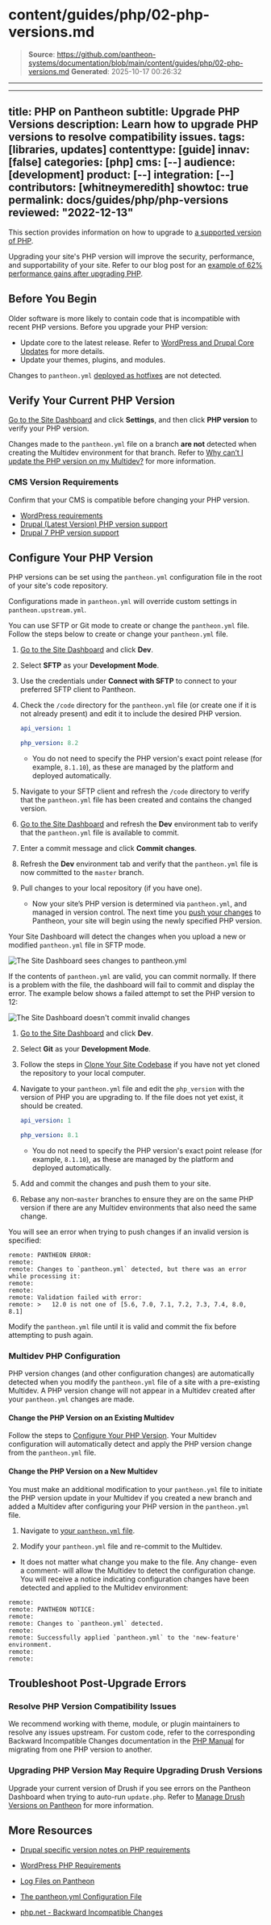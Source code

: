 # content/guides/php/02-php-versions.md

> **Source**: https://github.com/pantheon-systems/documentation/blob/main/content/guides/php/02-php-versions.md
> **Generated**: 2025-10-17 00:26:32

---

---
title: PHP on Pantheon
subtitle: Upgrade PHP Versions
description: Learn how to upgrade PHP versions to resolve  compatibility issues.
tags: [libraries, updates]
contenttype: [guide]
innav: [false]
categories: [php]
cms: [--]
audience: [development]
product: [--]
integration: [--]
contributors: [whitneymeredith]
showtoc: true
permalink: docs/guides/php/php-versions
reviewed: "2022-12-13"
---

This section provides information on how to upgrade to [a supported version of PHP](/guides/php##supported-php-versions).

Upgrading your site's PHP version will improve the security, performance, and supportability of your site. Refer to our blog post for an [example of 62% performance gains after upgrading PHP](https://pantheon.io/blog/php-7-now-available-all-sites-pantheon).

## Before You Begin

Older software is more likely to contain code that is incompatible with recent PHP versions. Before you upgrade your PHP version:

- Update core to the latest release. Refer to [WordPress and Drupal Core Updates](/core-updates) for more details.
- Update your themes, plugins, and modules. 

<Alert title="Note" type="info">

Changes to `pantheon.yml` [deployed as hotfixes](/pantheon-yml#deploying-hotfixes) are not detected.

</Alert>

## Verify Your Current PHP Version

[Go to the Site Dashboard](/guides/account-mgmt/workspace-sites-teams/sites#site-dashboard) and click **Settings**, and then click **PHP version** to verify your PHP version.

<Alert title="Note" type="info">

Changes made to the `pantheon.yml` file on a branch **are not** detected when creating the Multidev environment for that branch. Refer to [Why can’t I update the PHP version on my Multidev?](/pantheon-yml/#why-cant-i-update-the-php-version-on-my-multidev) for more information.

</Alert>

### CMS Version Requirements

Confirm that your CMS is compatible before changing your PHP version. 

- [WordPress requirements](https://wordpress.org/about/requirements/)
- [Drupal (Latest Version) PHP version support](https://www.drupal.org/docs/system-requirements/php-requirements#php_required)
- [Drupal 7 PHP version support](https://www.drupal.org/docs/7/system-requirements/php-requirements#php_required)

## Configure Your PHP Version

PHP versions can be set using the `pantheon.yml` configuration file in the root of your site's code repository.

Configurations made in `pantheon.yml` will override custom settings in `pantheon.upstream.yml`.

You can use SFTP or Git mode to create or change the `pantheon.yml` file. Follow the steps below to create or change your `pantheon.yml` file.

<TabList>

<Tab title="SFTP Mode" id="sftp-steps" active={true}>

1. [Go to the Site Dashboard](/guides/account-mgmt/workspace-sites-teams/sites#site-dashboard) and click **Dev**.

1. Select **SFTP** as your **Development Mode**.

1. Use the credentials under **Connect with SFTP** to connect to your preferred SFTP client to Pantheon.

1. Check the `/code` directory for the `pantheon.yml` file (or create one if it is not already present) and edit it to include the desired PHP version.

   ```yaml:title=pantheon.yml
   api_version: 1

   php_version: 8.2
   ```

   - You do not need to specify the PHP version's exact point release (for example, `8.1.10`), as these are managed by the platform and deployed automatically.

1. Navigate to your SFTP client and refresh the `/code` directory to verify that the `pantheon.yml` file has been created and contains the changed version.

1. [Go to the Site Dashboard](/guides/account-mgmt/workspace-sites-teams/sites#site-dashboard) and refresh the **Dev** environment tab to verify that the `pantheon.yml` file is available to commit.

1. Enter a commit message and click **Commit changes**.

1. Refresh the **Dev** environment tab and verify that the `pantheon.yml` file is now committed to the `master` branch.

1. Pull changes to your local repository (if you have one).

   - Now your site’s PHP version is determined via `pantheon.yml`, and managed in version control. The next time you [push your changes](/guides/git/git-config#push-changes-to-pantheon) to Pantheon, your site will begin using the newly specified PHP version.

Your Site Dashboard will detect the changes when you upload a new or modified `pantheon.yml` file in SFTP mode.

![The Site Dashboard sees changes to pantheon.yml](../../../images/dashboard/pantheon-yml-changes-sftp.png)

If the contents of `pantheon.yml` are valid, you can commit normally. If there is a problem with the file, the dashboard will fail to commit and display the error. The example below shows a failed attempt to set the PHP version to 12:

![The Site Dashboard doesn't commit invalid changes](../../../images/dashboard/pantheon-yml-failure-sftp.png)

</Tab>

<Tab title="Git Mode" id="git-steps">

1. [Go to the Site Dashboard](/guides/account-mgmt/workspace-sites-teams/sites#site-dashboard) and click **Dev**.

1. Select **Git** as your **Development Mode**.

1. Follow the steps in [Clone Your Site Codebase](/guides/git/git-config#clone-your-site-codebase) if you have not yet cloned the repository to your local computer.

1. Navigate to your `pantheon.yml` file and edit the `php_version` with the version of PHP you are upgrading to. If the file does not yet exist, it should be created.

   ```yaml:title=pantheon.yml
   api_version: 1

   php_version: 8.1
   ```

   - You do not need to specify the PHP version's exact point release (for example, `8.1.10`), as these are managed by the platform and deployed automatically.

1. Add and commit the changes and push them to your site.

1. Rebase any non-`master` branches to ensure they are on the same PHP version if there are any Multidev environments that also need the same change.

You will see an error when trying to push changes if an invalid version is specified: 

   ```none
   remote: PANTHEON ERROR:
   remote:
   remote: Changes to `pantheon.yml` detected, but there was an error while processing it:
   remote:
   remote:
   remote: Validation failed with error:
   remote: >   12.0 is not one of [5.6, 7.0, 7.1, 7.2, 7.3, 7.4, 8.0, 8.1]
   ```

Modify the `pantheon.yml` file until it is valid and commit the fix before attempting to push again.

</Tab>

</TabList>

### Multidev PHP Configuration

PHP version changes (and other configuration changes) are automatically detected when you modify the `pantheon.yml` file of a site with a pre-existing Multidev. A PHP version change will not appear in a Multidev created after your `pantheon.yml` changes are made.

#### Change the PHP Version on an Existing Multidev

Follow the steps to [Configure Your PHP Version](#configure-your-php-version). Your Multidev configuration will automatically detect and apply the PHP version change from the `pantheon.yml` file.

#### Change the PHP Version on a New Multidev

You must make an additional modification to your `pantheon.yml` file to initiate the PHP version update in your Multidev if you created a new branch and added a Multidev after configuring your PHP version in the `pantheon.yml` file.

1. Navigate to [your `pantheon.yml` file](#configure-your-php-version).

1. Modify your `pantheon.yml` file and re-commit to the Multidev.

  - It does not matter what change you make to the file. Any change- even a comment- will allow the Multidev to detect the configuration change. You will receive a notice indicating configuration changes have been detected and applied to the Multidev environment:

```none
remote:
remote: PANTHEON NOTICE:
remote:
remote: Changes to `pantheon.yml` detected.
remote:
remote: Successfully applied `pantheon.yml` to the 'new-feature' environment.
remote:
remote:
```

## Troubleshoot Post-Upgrade Errors

### Resolve PHP Version Compatibility Issues

We recommend working with theme, module, or plugin maintainers to resolve any issues upstream. For custom code, refer to the corresponding Backward Incompatible Changes documentation in the [PHP Manual](https://secure.php.net/manual/en/appendices.php) for migrating from one PHP version to another.

### Upgrading PHP Version May Require Upgrading Drush Versions

Upgrade your current version of Drush if you see errors on the Pantheon Dashboard when trying to auto-run `update.php`. Refer to [Manage Drush Versions on Pantheon](/guides/drush/drush-versions/#configure-drush-version) for more information.

## More Resources

- [Drupal specific version notes on PHP requirements](https://www.drupal.org/requirements/php#drupalversions)

- [WordPress PHP Requirements](https://wordpress.org/about/requirements/)

- [Log Files on Pantheon](/guides/logs-pantheon)

- [The pantheon.yml Configuration File](/pantheon-yml)

- [php.net - Backward Incompatible Changes](https://secure.php.net/manual/en/migration70.incompatible.php)
